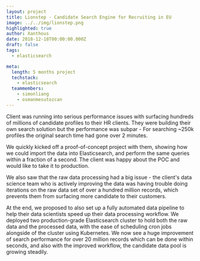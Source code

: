 ```yaml
---
layout: project
title: Lionstep - Candidate Search Engine for Recruiting in EU
image: ../../img/lionstep.png
highlighted: true
author: Xanthous
date: 2018-12-18T00:00:00.000Z
draft: false
tags:
  - elasticsearch

meta:
  length: 5 months project
  techstack:
    - elasticsearch
  teammembers:
    - simonliang
    - osmanmesutozcan
---
```


Client was running into serious performance issues with surfacing hundreds of millions of candidate profiles to their HR clients. They were building their own search solution but the performance was subpar - For searching ~250k profiles the original search time had gone over 2 minutes.

We quickly kicked off a proof-of-concept project with them, showing how we could import the data into Elasticsearch, and perform the same queries within a fraction of a second. The client was happy about the POC and would like to take it to production.

We also saw that the raw data processing had a big issue - the client's data science team who is actively improving the data was having trouble doing iterations on the raw data set of over a hundred million records, which prevents them from surfacing more candidate to their customers.

At the end, we proposed to also set up a fully automated data pipeline to help their data scientists speed up their data processing workflow. We deployed two production-grade Elasticsearch cluster to hold both the raw data and the processed data, with the ease of scheduling cron jobs alongside of the cluster using Kubernetes. We now see a huge improvement of search performance for over 20 million records which can be done within seconds, and also with the improved workflow, the candidate data pool is growing steadily.
